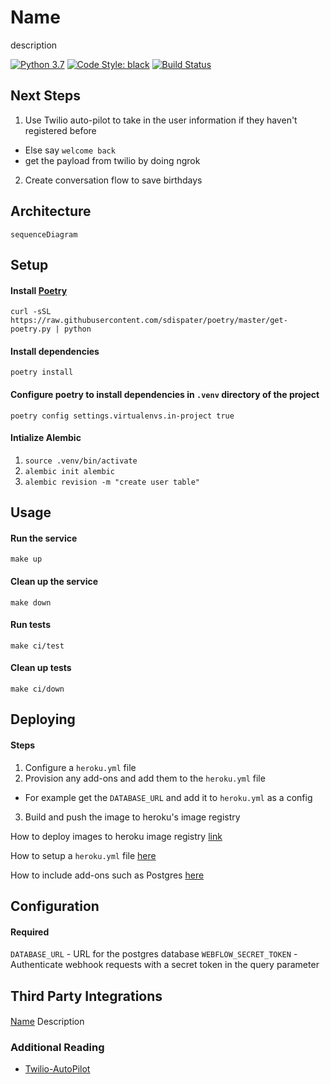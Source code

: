 # Name
description

[![Python 3.7](https://img.shields.io/badge/python-3.7-blue.svg)](https://www.python.org/downloads/release/python-370/)
[![Code Style: black](https://img.shields.io/badge/code%20style-black-000000.svg)](https://github.com/psf/black)
[![Build Status](https://alfred.community.com/alfred/v1/teams/main/pipelines/intake/jobs/build-publish/badge)](http://concourse.uw2.dev.sms.community:8080/teams/main/pipelines/intake)

## Next Steps
1. Use Twilio auto-pilot to take in the user information if they haven't registered before
  - Else say `welcome back`
  - get the payload from twilio by doing ngrok
2. Create conversation flow to save birthdays

## Architecture
```mermaid
sequenceDiagram
```

## Setup
#### Install [Poetry](https://poetry.eustace.io)
```
curl -sSL https://raw.githubusercontent.com/sdispater/poetry/master/get-poetry.py | python
```

#### Install dependencies
```
poetry install
```

#### Configure poetry to install dependencies in `.venv` directory of the project
```
poetry config settings.virtualenvs.in-project true
```

#### Intialize Alembic
1. `source .venv/bin/activate`
2. `alembic init alembic`
3. `alembic revision -m "create user table"`

## Usage
#### Run the service
```
make up
```

#### Clean up the service
```
make down
```

#### Run tests
```
make ci/test
```

#### Clean up tests
```
make ci/down
```

## Deploying
#### Steps
1. Configure a `heroku.yml` file 
2. Provision any add-ons and add them to the `heroku.yml` file
  - For example get the `DATABASE_URL` and add it to `heroku.yml` as a config
3. Build and push the image to heroku's image registry

How to deploy images to heroku image registry [link](https://devcenter.heroku.com/articles/container-registry-and-runtime)

How to setup a `heroku.yml` file [here](https://devcenter.heroku.com/articles/build-docker-images-heroku-yml#creating-your-app-from-setup)

How to include add-ons such as Postgres [here](https://devcenter.heroku.com/articles/heroku-postgresql)

## Configuration
#### Required
`DATABASE_URL` - URL for the postgres database
`WEBFLOW_SECRET_TOKEN` - Authenticate webhook requests with a secret token in the query parameter

## Third Party Integrations
#### <Name>
[Name](url-link) Description

### Additional Reading
- [Twilio-AutoPilot](https://www.twilio.com/docs/autopilot/actions)